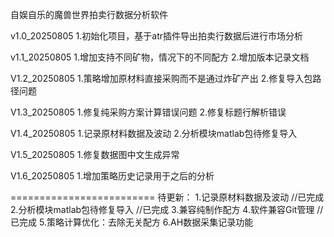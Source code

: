 自娱自乐的魔兽世界拍卖行数据分析软件


v1.0_20250805
1.初始化项目，基于atr插件导出拍卖行数据后进行市场分析

v1.1_20250805
1.增加支持不同矿物，情况下的不同配方
2.增加版本记录文档

V1.2_20250805
1.策略增加原材料直接采购而不是通过炸矿产出
2.修复导入包路径问题

V1.3_20250805
1.修复纯采购方案计算错误问题
2.修复标题行解析错误

V1.4_20250805
1.记录原材料数据及波动
2.分析模块matlab包待修复导入

V1.5_20250805
1.修复数据图中文生成异常

V1.6_20250805
1.增加策略历史记录用于之后的分析

=========================
待更新：
1.记录原材料数据及波动    //已完成
2.分析模块matlab包待修复导入      //已完成
3.兼容纯制作配方
4.软件兼容Git管理  //已完成
5.策略计算优化：去除无关配方
6.AH数据采集记录功能
